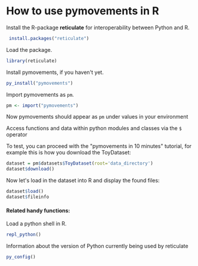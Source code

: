 # How to use pymovements in R

Install the R-package **reticulate** for interoperability between Python and R.
```r
 install.packages("reticulate")
```

Load the package.
```r
library(reticulate)
```

Install pymovements, if you haven't yet.
```r
py_install("pymovements")
```

Import pymovements as `pm`.
```r
pm <- import("pymovements")
```

Now pymovements should appear as `pm` under values in your environment

Access functions and data within python modules and classes via the `$` operator

To test, you can proceed with the "pymovements in 10 minutes" tutorial,
for example this is how you download the ToyDataset:
```r
dataset = pm$datasets$ToyDataset(root='data_directory')
dataset$download()
```

Now let's load in the dataset into R and display the found files:
```r
dataset$load()
dataset$fileinfo
```


#### Related handy functions:

Load a python shell in R.
```r
repl_python()
```


Information about the version of Python currently being used by reticulate
```r
py_config()
```
